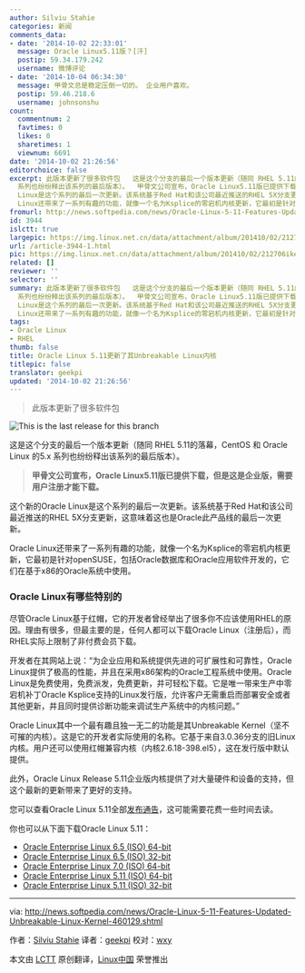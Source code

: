 ```yaml
---
author: Silviu Stahie
categories: 新闻
comments_data:
- date: '2014-10-02 22:33:01'
  message: Oracle Linux5.11版？[汗]
  postip: 59.34.179.242
  username: 微博评论
- date: '2014-10-04 06:34:30'
  message: 甲骨文总是稳定压倒一切的。 企业用户喜欢。
  postip: 59.46.218.6
  username: johnsonshu
count:
  commentnum: 2
  favtimes: 0
  likes: 0
  sharetimes: 1
  viewnum: 6691
date: '2014-10-02 21:26:56'
editorchoice: false
excerpt: 此版本更新了很多软件包   这是这个分支的最后一个版本更新（随同 RHEL 5.11的落幕，CentOS 和 Oracle Linux 的5.x
  系列也纷纷释出该系列的最后版本）。  甲骨文公司宣布，Oracle Linux5.11版已提供下载，但是这是企业版，需要用户注册才能下载。  这个新的Oracle
  Linux是这个系列的最后一次更新。该系统基于Red Hat和该公司最近推送的RHEL 5X分支更新，这意味着这也是Oracle此产品线的最后一次更新。 Oracle
  Linux还带来了一系列有趣的功能，就像一个名为Ksplice的零宕机内核更新，它最初是针对openSUSE，包括Oracle数据库和Oracle应用软
fromurl: http://news.softpedia.com/news/Oracle-Linux-5-11-Features-Updated-Unbreakable-Linux-Kernel-460129.shtml
id: 3944
islctt: true
largepic: https://img.linux.net.cn/data/attachment/album/201410/02/212706ike3ezpk9szkpbb8.jpg
url: /article-3944-1.html
pic: https://img.linux.net.cn/data/attachment/album/201410/02/212706ike3ezpk9szkpbb8.jpg.thumb.jpg
related: []
reviewer: ''
selector: ''
summary: 此版本更新了很多软件包   这是这个分支的最后一个版本更新（随同 RHEL 5.11的落幕，CentOS 和 Oracle Linux 的5.x
  系列也纷纷释出该系列的最后版本）。  甲骨文公司宣布，Oracle Linux5.11版已提供下载，但是这是企业版，需要用户注册才能下载。  这个新的Oracle
  Linux是这个系列的最后一次更新。该系统基于Red Hat和该公司最近推送的RHEL 5X分支更新，这意味着这也是Oracle此产品线的最后一次更新。 Oracle
  Linux还带来了一系列有趣的功能，就像一个名为Ksplice的零宕机内核更新，它最初是针对openSUSE，包括Oracle数据库和Oracle应用软
tags:
- Oracle Linux
- RHEL
thumb: false
title: Oracle Linux 5.11更新了其Unbreakable Linux内核
titlepic: false
translator: geekpi
updated: '2014-10-02 21:26:56'
---
```



> 
> 此版本更新了很多软件包
> 
> 
> 


![This is the last release for this branch](/data/attachment/album/201410/02/212706ike3ezpk9szkpbb8.jpg)


这是这个分支的最后一个版本更新（随同 RHEL 5.11的落幕，CentOS 和 Oracle Linux 的5.x 系列也纷纷释出该系列的最后版本）。



> 
> **甲骨文公司宣布，Oracle Linux5.11版已提供下载，但是这是企业版，需要用户注册才能下载。**
> 
> 
> 


这个新的Oracle Linux是这个系列的最后一次更新。该系统基于Red Hat和该公司最近推送的RHEL 5X分支更新，这意味着这也是Oracle此产品线的最后一次更新。


Oracle Linux还带来了一系列有趣的功能，就像一个名为Ksplice的零宕机内核更新，它最初是针对openSUSE，包括Oracle数据库和Oracle应用软件开发的，它们在基于x86的Oracle系统中使用。


### Oracle Linux有哪些特别的


尽管Oracle Linux基于红帽，它的开发者曾经举出了很多你不应该使用RHEL的原因。理由有很多，但最主要的是，任何人都可以下载Oracle Linux（注册后），而RHEL实际上限制了非付费会员下载。


开发者在其网站上说：“为企业应用和系统提供先进的可扩展性和可靠性，Oracle Linux提供了极高的性能，并且在采用x86架构的Oracle工程系统中使用。Oracle Linux是免费使用，免费派发，免费更新，并可轻松下载。它是唯一带来生产中零宕机补丁Oracle Ksplice支持的Linux发行版，允许客户无需重启而部署安全或者其他更新，并且同时提供诊断功能来调试生产系统中的内核问题。”


Oracle Linux其中一个最有趣且独一无二的功能是其Unbreakable Kernel（坚不可摧的内核）。这是它的开发者实际使用的名称。它基于来自3.0.36分支的旧Linux内核。用户还可以使用红帽兼容内核（内核2.6.18-398.el5），这在发行版中默认提供。


此外，Oracle Linux Release 5.11企业版内核提供了对大量硬件和设备的支持，但这个最新的更新带来了更好的支持。


您可以查看Oracle Linux 5.11全部[发布通告](https://oss.oracle.com/ol5/docs/RELEASE-NOTES-U11-en.html#Kernel_and_Driver_Updates)，这可能需要花费一些时间去读。


你也可以从下面下载Oracle Linux 5.11：


* [Oracle Enterprise Linux 6.5 (ISO) 64-bit](http://mirrors.dotsrc.org/oracle-linux/OL6/U5/i386/OracleLinux-R6-U5-Server-i386-dvd.iso)
* [Oracle Enterprise Linux 6.5 (ISO) 32-bit](http://mirrors.dotsrc.org/oracle-linux/OL6/U5/x86_64/OracleLinux-R6-U5-Server-x86_64-dvd.iso)
* [Oracle Enterprise Linux 7.0 (ISO) 64-bit](https://edelivery.oracle.com/linux/)
* [Oracle Enterprise Linux 5.11 (ISO) 64-bit](http://ftp5.gwdg.de/pub/linux/oracle/EL5/U11/x86_64/Enterprise-R5-U11-Server-x86_64-dvd.iso)
* [Oracle Enterprise Linux 5.11 (ISO) 32-bit](http://ftp5.gwdg.de/pub/linux/oracle/EL5/U11/i386/Enterprise-R5-U11-Server-i386-dvd.iso)




---


via: <http://news.softpedia.com/news/Oracle-Linux-5-11-Features-Updated-Unbreakable-Linux-Kernel-460129.shtml>


作者：[Silviu Stahie](http://news.softpedia.com/editors/browse/silviu-stahie) 译者：[geekpi](https://github.com/geekpi) 校对：[wxy](https://github.com/wxy)


本文由 [LCTT](https://github.com/LCTT/TranslateProject) 原创翻译，[Linux中国](http://linux.cn/) 荣誉推出